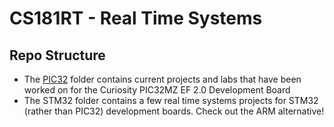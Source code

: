 # CS181RT - Real Time Systems 

## Repo Structure
- The [PIC32](PIC32) folder contains current projects and labs that have been worked on for the Curiosity PIC32MZ EF 2.0 Development Board
- The STM32 folder contains a few real time systems projects for STM32 (rather than PIC32) development boards. Check out the ARM alternative!

